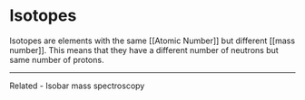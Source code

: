 # Isotopes

Isotopes are elements with the same [[Atomic Number]] but different [[mass number]]. This means that they have a different number of neutrons but same number of protons.



--------------------------------------------
Related - Isobar mass spectroscopy